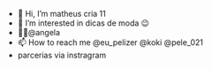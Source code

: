 - 👋 Hi, I’m matheus cria 11
- 👀 I’m interested in  dicas de moda 😉
- 👩‍🏫@angela
- 📫 How to reach me @eu_pelizer @koki  @pele_021
- parcerias  via instragram 
<!---
mathiozz/mathiozz is a ✨ special ✨ repository because its `README.md` (this file) appears on your GitHub profile.
You can click the Preview link to take a look at your changes.
--->
